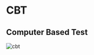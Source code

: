 <span><h1>CBT </h1><h2>Computer Based Test</h2></span>

![cbt](https://github.com/olamide142/cbt/actions/workflows/python-app.yml/badge.svg)